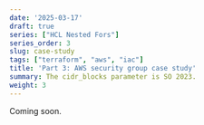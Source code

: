 ```yaml
---
date: '2025-03-17'
draft: true
series: ["HCL Nested Fors"]
series_order: 3
slug: case-study
tags: ["terraform", "aws", "iac"]
title: 'Part 3: AWS security group case study'
summary: The cidr_blocks parameter is SO 2023.
weight: 3
---
```


Coming soon.
